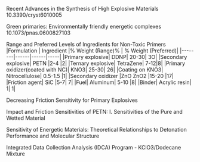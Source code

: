 Recent Advances in the Synthesis of High Explosive Materials 10.3390/cryst6010005
 
Green primaries: Environmentally friendly energetic complexes   10.1073/pnas.0600827103


Range and Preferred Levels of Ingredients for Non-Toxic Primers
|Formulation | Ingredient  |% Weight  (Range)%  | % Weight (Preferred)| 
|--------|------|------|-----|
|Primary explosive| DDNP| 20-30| 3O|
|Secondary explosive| PETN |2-4 |2|
|Ternary explosive| TetraZene| 7-12|8|
|Primary oxidizer(coated with NC)| KNO3| 25-30| 26|
|Coating on KNO3| Nitrocellulose| 0.5-1.5 |1|
|Secondary oxidizer |ZnO ZnO2 |15-20 |17|
|Friction agent| SiC |5-7| 7|
|Fuel| Aluminum| 5-10 |8|
|Binder| Acrylic resin| 1| 1|

 Decreasing Friction Sensitivity for Primary Explosives
 
 Impact and Friction Sensitivities of PETN: I. Sensitivities of the Pure and Wetted Material
 
 Sensitivity of Energetic Materials: Theoretical Relationships to Detonation Performance and Molecular Structure
 
Integrated Data Collection Analysis (IDCA) Program - KClO3/Dodecane Mixture
